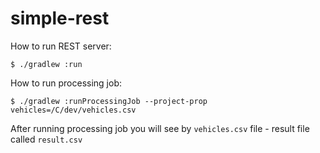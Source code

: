 # simple-rest

How to run REST server:

```
$ ./gradlew :run
```

How to run processing job:

```
$ ./gradlew :runProcessingJob --project-prop vehicles=/C/dev/vehicles.csv
```

After running processing job you will see by `vehicles.csv` file - result file called `result.csv`
